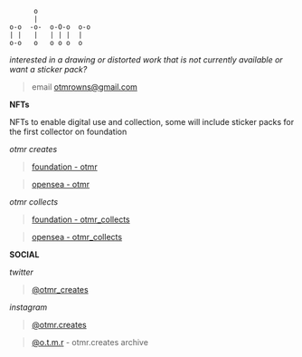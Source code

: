 ```
      o            
      |            
o-o  -o-  o-O-o  o-o 
| |   |   | | |  |   
o-o   o   o o o  o 
```

*interested in a drawing or distorted work that is not currently available or want a sticker pack?*

> email otmrowns@gmail.com

**NFTs**

NFTs to enable digital use and collection, some will include sticker packs for the first collector on foundation

*otmr creates*

> [foundation - otmr](https://foundation.app/@otmr)

> [opensea - otmr](https://opensea.io/otmr)

*otmr collects*

> [foundation - otmr_collects](https://foundation.app/@otmr_collects)

> [opensea - otmr_collects](https://opensea.io/otmr_collects)

**SOCIAL**

*twitter* 
> [@otmr_creates](https://twitter.com/otmr_creates)

*instagram* 
> [@otmr.creates](https://www.instagram.com/otmr.creates)

> [@o.t.m.r](https://www.instagram.com/o.t.m.r) - otmr.creates archive



